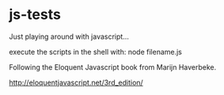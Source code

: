 # js-tests

Just playing around with javascript...

execute the scripts in the shell with: node filename.js

Following the Eloquent Javascript book from Marijn Haverbeke.

http://eloquentjavascript.net/3rd_edition/